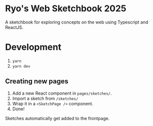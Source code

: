 # Ryo's Web Sketchbook 2025

A sketchbook for exploring concepts on the web using Typescript and ReactJS.

# Development

1. `yarn`
1. `yarn dev`

## Creating new pages

1. Add a new React component in `pages/sketches/`.
1. Import a sketch from `/sketches/`
1. Wrap it in a `<SketchPage />` component.
1. Done!

Sketches automatically get added to the frontpage.
